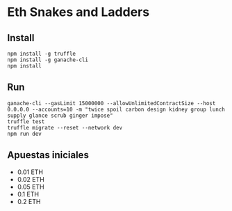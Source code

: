 # Eth Snakes and Ladders

## Install

```
npm install -g truffle
npm install -g ganache-cli
npm install
```

## Run

```
ganache-cli --gasLimit 15000000 --allowUnlimitedContractSize --host 0.0.0.0 --accounts=10 -m "twice spoil carbon design kidney group lunch supply glance scrub ginger impose"
truffle test
truffle migrate --reset --network dev
npm run dev
```

## Apuestas iniciales

* 0.01 ETH
* 0.02 ETH
* 0.05 ETH
* 0.1 ETH
* 0.2 ETH
